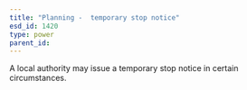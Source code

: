 ```yaml
---
title: "Planning -  temporary stop notice"
esd_id: 1420
type: power
parent_id:  
---
```


A local authority may issue a temporary stop notice in certain circumstances.

